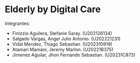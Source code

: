 # Elderly by Digital Care
Integrantes:
- Finizzio Aguilera, Stefanie Saray. (U202126134)
- Salgado Vargas, Angel Julio Antonio. (U202221231)
- Vidal Mendez, Thiago Sebastian. (U202310919)
- Atamari Mamani, Jeremy Marlon. (U20221B375)
- Jimenez Aguilar, Jhon Fernando Sebastian. (U20231C873)
